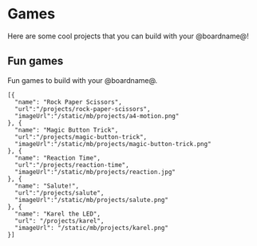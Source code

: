 # Games

Here are some cool projects that you can build with your @boardname@!

## Fun games

Fun games to build with your @boardname@.

```codecard
[{
  "name": "Rock Paper Scissors",
  "url":"/projects/rock-paper-scissors",
  "imageUrl":"/static/mb/projects/a4-motion.png"
}, {
  "name": "Magic Button Trick",
  "url":"/projects/magic-button-trick",
  "imageUrl":"/static/mb/projects/magic-button-trick.png"
}, {
  "name": "Reaction Time",
  "url":"/projects/reaction-time",
  "imageUrl":"/static/mb/projects/reaction.jpg"
}, {
  "name": "Salute!",
  "url":"/projects/salute",
  "imageUrl":"/static/mb/projects/salute.png"
}, {
  "name": "Karel the LED",
  "url": "/projects/karel",
  "imageUrl": "/static/mb/projects/karel.png"
}]
```
